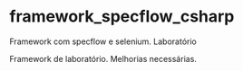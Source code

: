 # framework_specflow_csharp
Framework com specflow e selenium. Laboratório

Framework de laboratório.
Melhorias necessárias.
